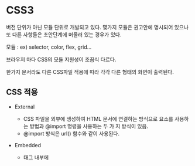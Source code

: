 # CSS3

버전 단위가 아닌 모듈 단위로 개발되고 있다. 몇가지 모듈은 권고안에 명시되어 있으나 또 다른 사항들은 초안단계에 머물러 있는 경우가 있다.

모듈 : ex) selector, color, flex, grid...

브라우저 마다 CSS의 모듈 지원성이 조끔식 다르다.

한가지 문서라도 다른 CSS파일 적용에 따라 각각 다른 형태의 화면이 출력된다.



## CSS 적용

- External

  - CSS 파일을 외부에 생성하여 HTML 문서에 연결하는 방식으로 <link> 요소를 사용하는 방법과 @import 명령을 사용하는 두 가 지 방식이 있음. 
  - @import 방식은 url() 함수와 같이 사용된다.

- Embedded 

  - <head> 태그 내부에 <style> 태그를 작성하고 그 내부에 CSS 코드를 직접 포함하여 스타일이 적용되도록 하는 방법.

- Inline

  - 특정 HTML 요소에 style 속성을 사용하여 CSS 코드를 선언하는 방법임
  - 이 방법에 경우 유지보수에 어렵고 가독성이 떨어져 권장되는 방법은 안니다.



위의 3가지 적용 방법 중 External 벙법이 가장 권고되는 사항이다.



MDN - Mozila Developer Network